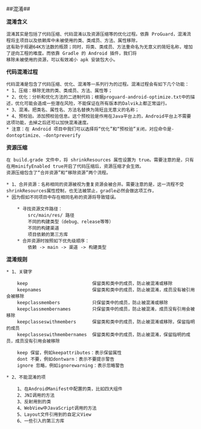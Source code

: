 ##混淆##

**混淆含义**

	混淆其实是包括了代码压缩、代码混淆以及资源压缩等的优化过程。依靠 ProGuard，混淆流程将主项目以及依赖库中未被使用的类、类成员、方法、属性移除，
    这有助于规避64K方法数的瓶颈；同时，将类、类成员、方法重命名为无意义的简短名称，增加了逆向工程的难度。而依靠 Gradle 的 Android 插件，我们将
    移除未被使用的资源，可以有效减小 apk 安装包大小。

**代码混淆过程**

	代码混淆是包含了代码压缩、优化、混淆等一系列行为的过程。混淆过程会有如下几个功能：
	* 1、压缩：移除无效的类、类成员、方法、属性等；
	* 2、优化：分析和优化方法的二进制代码；根据proguard-android-optimize.txt中的描述，优化可能会造成一些潜在风险，不能保证在所有版本的Dalvik上都正常运行。
	* 3、混淆。把类名、属性名、方法名替换为简短且无意义的名称；
	* 4、预校验。添加预校验信息。这个预校验是作用在Java平台上的，Android平台上不需要这项功能，去掉之后还可以加快混淆速度。
	* 注意：在 Android 项目中我们可以选择将“优化”和“预校验”关闭，对应命令是-dontoptimize、-dontpreverify

**资源压缩**
	 
    在 build.grade 文件中，将 shrinkResources 属性设置为 true。需要注意的是，只有在用minifyEnabled true开启了代码压缩后，资源压缩才会生效。
    资源压缩包含了“合并资源”和“移除资源”两个流程。

	* 1、合并资源：名称相同的资源被视为重复资源会被合并。需要注意的是，这一流程不受shrinkResources属性控制，也无法被禁止，gradle必然会做这项工作，
	* 因为假如不同项目中存在相同名称的资源将导致错误。

		* 寻找资源文件路径：
			src/main/res/ 路径
			不同的构建类型（debug、release等等）
			不同的构建渠道
			项目依赖的第三方库
		* 合并资源时按照如下优先级顺序：
			依赖 -> main -> 渠道 -> 构建类型


**混淆规则**
	
	* 1、关键字
		
		keep                        保留类和类中的成员，防止被混淆或移除
		keepnames                   保留类和类中的成员，防止被混淆，成员没有被引用会被移除
		keepclassmembers            只保留类中的成员，防止被混淆或移除
		keepclassmembernames        只保留类中的成员，防止被混淆，成员没有引用会被移除
		keepclasseswithmembers      保留类和类中的成员，防止被混淆或移除，保留指明的成员
		keepclasseswithmembernames  保留类和类中的成员，防止被混淆，保留指明的成员，成员没有引用会被移除
	
		keep 保留，例如keepattributes：表示保留属性
	    dont 不要，例如dontwarn：表示不要提示警告
		ignore 忽略，例如ignorewarning：表示忽略警告

	* 2、不能混淆的项

		1、在AndroidManifest中配置的类，比如四大组件
		2、JNI调用的方法
		3、反射用到的类
		4、WebView中JavaScript调用的方法
		5、Layout文件引用到的自定义View
		6、一些引入的第三方库

